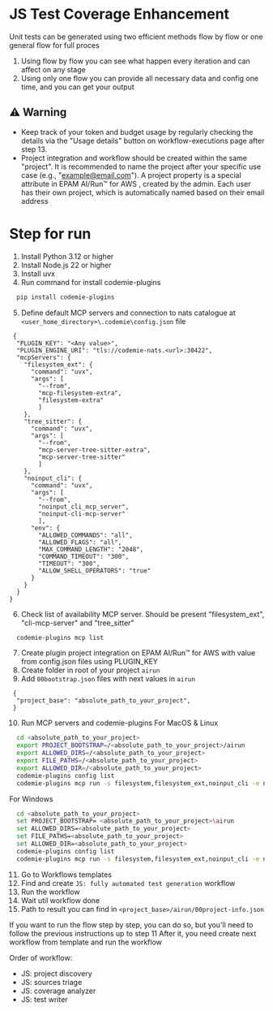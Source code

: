 # JS Test Coverage Enhancement

Unit tests can be generated using two efficient methods flow by flow or one general flow for full proces

1. Using flow by flow you can see what happen every iteration and can affect on any stage
2. Using only one flow you can provide all necessary data and config one time, and you can get your output


## ⚠️ Warning

- Keep track of your token and budget usage by regularly checking the details via the "Usage details" button on workflow-executions page after step 13.
- Project integration and workflow should be created within the same "project". It is recommended to name the project after your specific use case (e.g., "example@email.com"). 
  A project property is a special attribute in EPAM AI/Run™ for AWS , created by the admin. Each user has their own project, which is automatically named based on their email address


# Step for run
1. Install Python 3.12 or higher
2. Install Node.js 22 or higher
3. Install uvx
4. Run command for install codemie-plugins
```bash
  pip install codemie-plugins
```
5. Define default MCP servers and connection to nats catalogue at ```<user_home_directory>\.codemie\config.json``` file 
```
 {
  "PLUGIN_KEY": "<Any value>",
  "PLUGIN_ENGINE_URI": "tls://codemie-nats.<url>:30422",
  "mcpServers": {
    "filesystem_ext": {
      "command": "uvx",
      "args": [
        "--from",
        "mcp-filesystem-extra",
        "filesystem-extra"
        ]
    },
    "tree_sitter": {
      "command": "uvx",
      "args": [
        "--from",
        "mcp-server-tree-sitter-extra",
        "mcp-server-tree-sitter"
        ]
    },
    "noinput_cli": {
      "command": "uvx",
      "args": [
        "--from",
        "noinput_cli_mcp_server",
        "noinput-cli-mcp-server"
        ],
      "env": {
        "ALLOWED_COMMANDS": "all",
        "ALLOWED_FLAGS": "all",
        "MAX_COMMAND_LENGTH": "2048",
        "COMMAND_TIMEOUT": "300",
        "TIMEOUT": "300",
        "ALLOW_SHELL_OPERATORS": "true"
      }
    }
  }
}
   ```
6. Check list of availability MCP server. Should be present "filesystem_ext", "cli-mcp-server" and "tree_sitter"
```bash
  codemie-plugins mcp list
```
7. Create plugin project integration on EPAM AI/Run™ for AWS  with value from config.json files using PLUGIN_KEY
8. Create folder in root of your project ```airun```
9. Add ```00bootstrap.json``` files with next values in ```airun```
```
 {
  "project_base": "absolute_path_to_your_project",  
 }
```
10. Run MCP servers and codemie-plugins
    For MacOS & Linux
```bash
  cd <absolute_path_to_your_project>
  export PROJECT_BOOTSTRAP=/<absolute_path_to_your_project>/airun
  export ALLOWED_DIRS=/<absolute_path_to_your_project>
  export FILE_PATHS=/<absolute_path_to_your_project>
  export ALLOWED_DIR=/<absolute_path_to_your_project>
  codemie-plugins config list
  codemie-plugins mcp run -s filesystem,filesystem_ext,noinput_cli -e noinput_cli=ALLOWED_DIR -e filesystem_ext=ALLOWED_DIR,PROJECT_BOOTSTRAP
```
For Windows
```bash
  cd <absolute_path_to_your_project>
  set PROJECT_BOOTSTRAP= <absolute_path_to_your_project>\airun
  set ALLOWED_DIRS=<absolute_path_to_your_project>
  set FILE_PATHS=<absolute_path_to_your_project>
  set ALLOWED_DIR=<absolute_path_to_your_project>
  codemie-plugins config list
  codemie-plugins mcp run -s filesystem,filesystem_ext,noinput_cli -e noinput_cli=ALLOWED_DIR -e filesystem_ext=ALLOWED_DIR,PROJECT_BOOTSTRAP
```
11. Go to Workflows templates 
12. Find and create  ```JS: fully automated test generation``` workflow 
13. Run the workflow
14. Wait util workflow done
15. Path to result you can find in ```<project_base>/airun/00project-info.json```


If you want to run the flow step by step, you can do so, but you'll need to follow the previous instructions up to step 11
After it, you need create next workflow from template and run the workflow

Order of workflow:
- JS: project discovery
- JS: sources triage
- JS: coverage analyzer
- JS: test writer